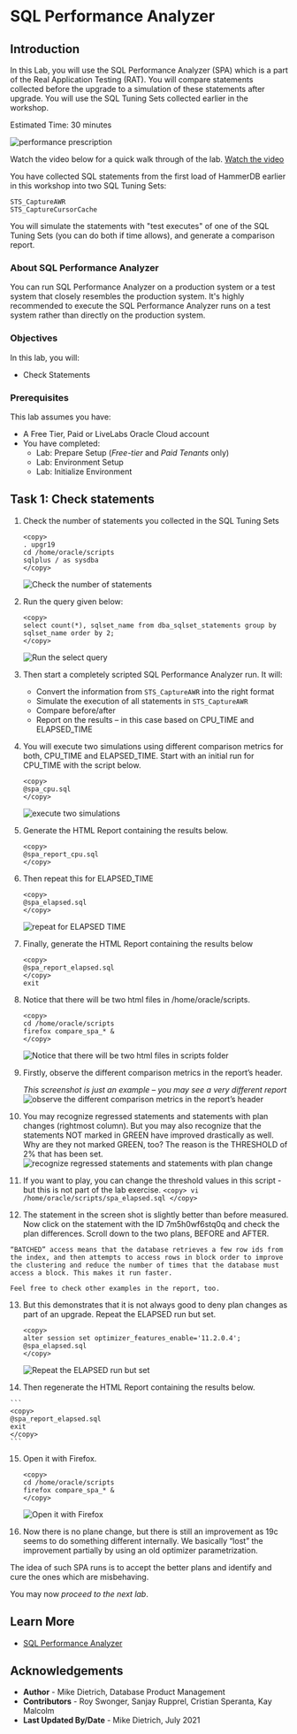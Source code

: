 # SQL Performance Analyzer

## Introduction

In this Lab, you will use the SQL Performance Analyzer (SPA) which is a part of the Real Application Testing (RAT). You will compare statements collected before the upgrade to a simulation of these statements after upgrade. You will use the SQL Tuning Sets collected earlier in the workshop.

Estimated Time: 30 minutes

![performance prescription](./images/performance_prescription_03.png " ")

Watch the video below for a quick walk through of the lab.
[Watch the video](youtube:9_f9IqFYc_A)

You have collected SQL statements from the first load of HammerDB earlier in this workshop into two SQL Tuning Sets:

    STS_CaptureAWR
    STS_CaptureCursorCache

You will simulate the statements with "test executes" of one of the SQL Tuning Sets (you can do both if time allows), and generate a comparison report.

### About SQL Performance Analyzer

You can run SQL Performance Analyzer on a production system or a test system that closely resembles the production system. It's highly recommended to execute the SQL Performance Analyzer runs on a test system rather than directly on the production system.

### Objectives

In this lab, you will:
* Check Statements

### Prerequisites

This lab assumes you have:

- A Free Tier, Paid or LiveLabs Oracle Cloud account
- You have completed:
    - Lab: Prepare Setup (*Free-tier* and *Paid Tenants* only)
    - Lab: Environment Setup
    - Lab: Initialize Environment

## Task 1: Check statements

1. Check the number of statements you collected in the SQL Tuning Sets

    ```
    <copy>
    . upgr19
    cd /home/oracle/scripts
    sqlplus / as sysdba
    </copy>
    ```
    ![Check the number of statements](./images/sql_per_1.png " ")

2. Run the query given below:

    ```
    <copy>
    select count(*), sqlset_name from dba_sqlset_statements group by sqlset_name order by 2;
    </copy>
    ```
    ![Run the select query](./images/sql_per_2.png " ")

3. Then start a completely scripted SQL Performance Analyzer run.
   It will:
      - Convert the information from `STS_CaptureAWR` into the right format
      - Simulate the execution of all statements in `STS_CaptureAWR`
      - Compare before/after
      - Report on the results – in this case based on CPU\_TIME and ELAPSED\_TIME

4. You will execute two simulations using different comparison metrics for both, CPU\_TIME and ELAPSED\_TIME.  Start with an initial run for CPU\_TIME with the script below.

    ```
    <copy>
    @spa_cpu.sql
    </copy>
    ```
    ![execute two simulations](./images/sql_per_3.png " ")

5. Generate the HTML Report containing the results below.

    ```
    <copy>
    @spa_report_cpu.sql
    </copy>
    ```
6. Then repeat this for ELAPSED\_TIME

    ```
    <copy>
    @spa_elapsed.sql
    </copy>
    ```
    ![repeat for ELAPSED TIME](./images/sql_per_4.png " ")

7. Finally, generate the HTML Report containing the results below

    ```
    <copy>
    @spa_report_elapsed.sql
    </copy>
    exit
    ```

8. Notice that there will be two html files in /home/oracle/scripts.

    ```
    <copy>
    cd /home/oracle/scripts
    firefox compare_spa_* &
    </copy>
    ```
    ![Notice that there will be two html files in scripts folder](./images/sql_per_5.png " ")

9.  Firstly, observe the different comparison metrics in the report’s header.

    *This screenshot is just an example – you may see a very different report*
    ![observe the different comparison metrics in the report’s header](./images/sql_per_6.png " ")

10.  You may recognize regressed statements and statements with plan changes (rightmost column).  But you may also recognize that the statements NOT marked in GREEN have improved drastically as well.  Why are they not marked GREEN, too? The reason is the THRESHOLD of 2% that has been set.
    ![recognize regressed statements and statements with plan change](./images/sql_per_9.png " ")

11.  If you want to play, you can change the threshold values in this script - but this is not part of the lab exercise.
    ```
    <copy>
    vi /home/oracle/scripts/spa_elapsed.sql
    </copy>
    ```

12.  The statement in the screen shot is slightly better than before measured.  Now click on the statement with the ID 7m5h0wf6stq0q and check the plan differences.  Scroll down to the two plans, BEFORE and AFTER.

    “BATCHED” access means that the database retrieves a few row ids from the index, and then attempts to access rows in block order to improve the clustering and reduce the number of times that the database must access a block. This makes it run faster.

    Feel free to check other examples in the report, too.

13. But this demonstrates that it is not always good to deny plan changes as part of an upgrade. Repeat the ELAPSED run but set.

    ```
    <copy>
    alter session set optimizer_features_enable='11.2.0.4';
    @spa_elapsed.sql
    </copy>
    ```
    ![Repeat the ELAPSED run but set](./images/sql_per_7.png " ")

14.  Then regenerate the HTML Report containing the results below.

    ```
    <copy>
    @spa_report_elapsed.sql
    exit
    </copy>
    ```

15. Open it with Firefox.

    ```
    <copy>
    cd /home/oracle/scripts
    firefox compare_spa_* &
    </copy>
    ```
    ![Open it with Firefox](./images/sql_per_8.png " ")

16.  Now there is no plane change, but there is still an improvement as 19c seems to do something different internally. We basically “lost” the improvement partially by using an old optimizer parametrization.

The idea of such SPA runs is to accept the better plans and identify and cure the ones which are misbehaving.

You may now *proceed to the next lab*.

## Learn More

* [SQL Performance Analyzer](https://docs.oracle.com/en/database/oracle/oracle-database/19/ratug/introduction-to-sql-performance-analyzer.html#GUID-860FC707-B281-4D81-8B43-1E3857194A72)

## Acknowledgements

* **Author** - Mike Dietrich, Database Product Management
* **Contributors** -  Roy Swonger, Sanjay Rupprel, Cristian Speranta, Kay Malcolm
* **Last Updated By/Date** - Mike Dietrich, July 2021
